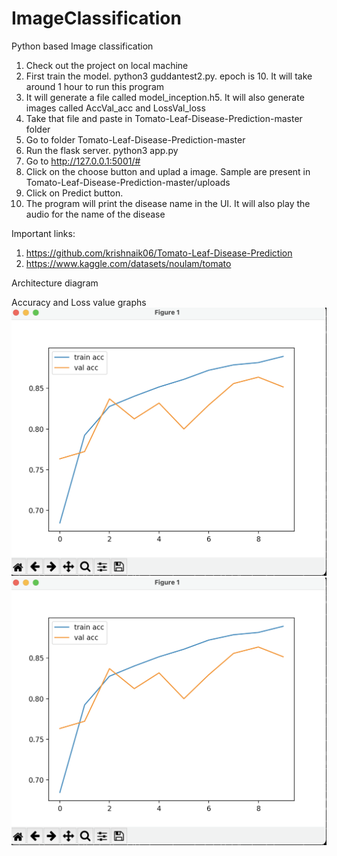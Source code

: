 # ImageClassification
Python based Image classification

1. Check out the project on local machine
2. First train the model. python3 guddantest2.py. epoch is 10. It will take around 1 hour to run this program
3. It will generate a file called model_inception.h5. It will also generate images called AccVal_acc and LossVal_loss
4. Take that file and paste in Tomato-Leaf-Disease-Prediction-master folder
5. Go to folder Tomato-Leaf-Disease-Prediction-master
6. Run the flask server. python3 app.py
7. Go to http://127.0.0.1:5001/#
8. Click on the choose button and uplad a image. Sample are present in Tomato-Leaf-Disease-Prediction-master/uploads
9. Click on Predict button.
10. The program will print the disease name in the UI. It will also play the audio for the name of the disease



Important links:

1. https://github.com/krishnaik06/Tomato-Leaf-Disease-Prediction
2. https://www.kaggle.com/datasets/noulam/tomato

Architecture diagram


Accuracy and Loss value graphs
![Alt text](AccVal_acc.png?raw=true "Title")
![Alt text](AccVal_acc.png?raw=true "Title")
